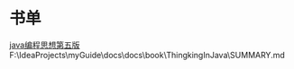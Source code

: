# 书单

[java编程思想第五版](../docs/book/ThingkingInJava/SUMMARY.md)
F:\IdeaProjects\myGuide\docs\docs\book\ThingkingInJava\SUMMARY.md
